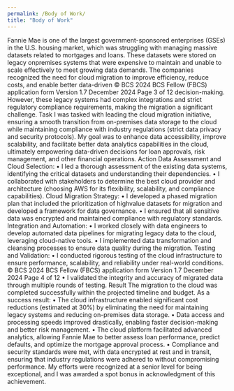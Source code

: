```yaml
---
permalink: /Body of Work/
title: "Body of Work"
---
```


Fannie Mae is one of the largest government-sponsored enterprises (GSEs) in the
U.S. housing market, which was struggling with managing massive datasets
related to mortgages and loans. These datasets were stored on legacy onpremises
systems that were expensive to maintain and unable to scale effectively
to meet growing data demands. The companies recognized the need for cloud
migration to improve efficiency, reduce costs, and enable better data-driven
© BCS 2024
BCS Fellow (FBCS) application form
Version 1.7 December 2024
Page 3 of 12
decision-making. However, these legacy systems had complex integrations and
strict regulatory compliance requirements, making the migration a significant
challenge.
Task
I was tasked with leading the cloud migration initiative, ensuring a smooth
transition from on-premises data storage to the cloud while maintaining
compliance with industry regulations (strict data privacy and security protocols).
My goal was to enhance data accessibility, improve scalability, and facilitate better
data analytics capabilities in the cloud, ultimately empowering data-driven
decisions for loan approvals, risk management, and other financial operations.
Action
Data Assessment and Cloud Selection:
• I led a thorough assessment of the existing data systems, identifying the
critical datasets and understanding their dependencies.
• I collaborated with stakeholders to determine the best cloud provider and
architecture (choosing AWS for its flexibility, scalability, and compliance
capabilities).
Cloud Migration Strategy:
• I developed a phased migration plan that included the prioritization of highvalue
datasets for migration and developed a framework for data
governance.
• I ensured that all sensitive data was encrypted and maintained compliance
with regulatory standards.
Integration and Automation:
• I worked closely with data engineers to develop automated data pipelines
for migrating legacy data to the cloud, leveraging cloud-native tools.
• I implemented data transformation and cleansing processes to ensure data
quality during the migration.
Testing and Validation:
• I conducted rigorous testing of the cloud infrastructure to ensure
performance, scalability, and reliability under real-world conditions.
© BCS 2024
BCS Fellow (FBCS) application form
Version 1.7 December 2024
Page 4 of 12
• I validated the integrity and accuracy of migrated data through multiple
rounds of testing.
Result
The migration to the cloud was completed successfully within the projected
timeline and budget.
As a success result:
• The cloud infrastructure enabled significant cost reductions (estimated at
30%) by eliminating the need for maintaining legacy systems and reducing
on-premises data storage.
• Data access and processing speeds improved drastically, enabling faster
decision-making and better risk management.
• The cloud platform facilitated advanced analytics, allowing Fannie Mae to
better assess loan performance, predict defaults, and optimize the
mortgage approval process.
• Compliance and security standards were met, with data encrypted at rest
and in transit, ensuring that industry regulations were adhered to without
compromising performance.
My efforts were recognized at a senior level for being exceptional, and I was
awarded a spot bonus in acknowledgment of this achievement.
